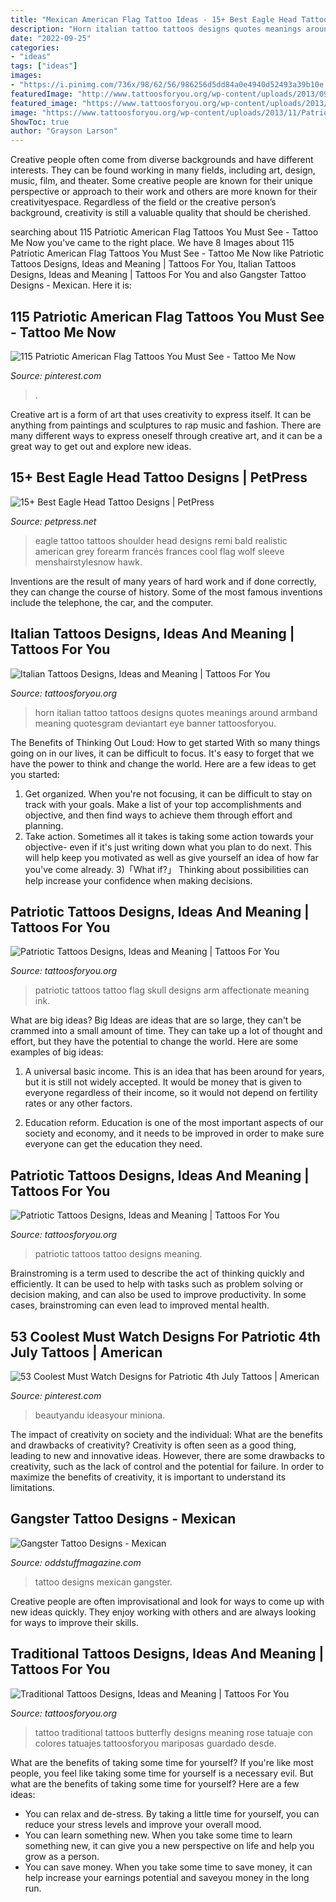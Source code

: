 ```yaml
---
title: "Mexican American Flag Tattoo Ideas - 15+ Best Eagle Head Tattoo Designs"
description: "Horn italian tattoo tattoos designs quotes meanings around armband meaning quotesgram deviantart eye banner tattoosforyou"
date: "2022-09-25"
categories:
- "ideas"
tags: ["ideas"]
images:
- "https://i.pinimg.com/736x/98/62/56/986256d5dd84a0e4940d52493a39b10e.jpg"
featuredImage: "http://www.tattoosforyou.org/wp-content/uploads/2013/09/Traditional-Butterfly-Tattoo-768x1024.jpg"
featured_image: "https://www.tattoosforyou.org/wp-content/uploads/2013/11/Patriotic-Tattoos-For-Men.jpg"
image: "https://www.tattoosforyou.org/wp-content/uploads/2013/11/Patriotic-Tattoos-For-Men.jpg"
ShowToc: true
author: "Grayson Larson"
---
```



Creative people often come from diverse backgrounds and have different interests. They can be found working in many fields, including art, design, music, film, and theater. Some creative people are known for their unique perspective or approach to their work and others are more known for their creativityespace. Regardless of the field or the creative person’s background, creativity is still a valuable quality that should be cherished.

	

		
searching about 115 Patriotic American Flag Tattoos You Must See - Tattoo Me Now you've came to the right place. We have 8 Images about 115 Patriotic American Flag Tattoos You Must See - Tattoo Me Now like Patriotic Tattoos Designs, Ideas and Meaning | Tattoos For You, Italian Tattoos Designs, Ideas and Meaning | Tattoos For You and also Gangster Tattoo Designs - Mexican. Here it is:
		
    
## 115 Patriotic American Flag Tattoos You Must See - Tattoo Me Now

<img loading=lazy src="https://i.pinimg.com/736x/a2/c5/88/a2c58890be9f080ea0c059dcba246366.jpg" onerror="this.onerror=null;this.src='https://tse4.mm.bing.net/th?id=OIP.mJ4ALZTkO0X8Vd3tHh_4TwAAAA&amp;pid=15.1';" alt="115 Patriotic American Flag Tattoos You Must See - Tattoo Me Now">

_Source: pinterest.com_

>. 

	

Creative art is a form of art that uses creativity to express itself. It can be anything from paintings and sculptures to rap music and fashion. There are many different ways to express oneself through creative art, and it can be a great way to get out and explore new ideas.

    
## 15+ Best Eagle Head Tattoo Designs | PetPress

<img loading=lazy src="https://cdn.petpress.net/wp-content/uploads/2020/06/11213659/eagle-head-tattoo-art-idea.jpg" onerror="this.onerror=null;this.src='https://tse3.mm.bing.net/th?id=OIP.ejc6bGvLbLYrUtatryZKTgHaHa&amp;pid=15.1';" alt="15+ Best Eagle Head Tattoo Designs | PetPress">

_Source: petpress.net_

>eagle tattoo tattoos shoulder head designs remi bald realistic american grey forearm francés frances cool flag wolf sleeve menshairstylesnow hawk. 

	

Inventions are the result of many years of hard work and if done correctly, they can change the course of history. Some of the most famous inventions include the telephone, the car, and the computer.

    
## Italian Tattoos Designs, Ideas And Meaning | Tattoos For You

<img loading=lazy src="http://www.tattoosforyou.org/wp-content/uploads/2013/11/Italian-Tattoos-For-Men-768x1024.jpg" onerror="this.onerror=null;this.src='https://tse2.mm.bing.net/th?id=OIP.Loox8HW_BT0xjBXQQnzuagHaJ4&amp;pid=15.1';" alt="Italian Tattoos Designs, Ideas and Meaning | Tattoos For You">

_Source: tattoosforyou.org_

>horn italian tattoo tattoos designs quotes meanings around armband meaning quotesgram deviantart eye banner tattoosforyou. 

	

The Benefits of Thinking Out Loud: How to get started
With so many things going on in our lives, it can be difficult to focus. It's easy to forget that we have the power to think and change the world. Here are a few ideas to get you started: 
1) Get organized. When you're not focusing, it can be difficult to stay on track with your goals. Make a list of your top accomplishments and objective, and then find ways to achieve them through effort and planning. 
2) Take action. Sometimes all it takes is taking some action towards your objective- even if it's just writing down what you plan to do next. This will help keep you motivated as well as give yourself an idea of how far you've come already. 
3)「What if?」 Thinking about possibilities can help increase your confidence when making decisions.

    
## Patriotic Tattoos Designs, Ideas And Meaning | Tattoos For You

<img loading=lazy src="https://www.tattoosforyou.org/wp-content/uploads/2013/11/Patriotic-Tattoos-For-Men.jpg" onerror="this.onerror=null;this.src='https://tse4.mm.bing.net/th?id=OIP.pu-UJqqFex6yfJA9VIEQVQHaJ4&amp;pid=15.1';" alt="Patriotic Tattoos Designs, Ideas and Meaning | Tattoos For You">

_Source: tattoosforyou.org_

>patriotic tattoos tattoo flag skull designs arm affectionate meaning ink. 

	

What are big ideas?
Big Ideas are ideas that are so large, they can't be crammed into a small amount of time. They can take up a lot of thought and effort, but they have the potential to change the world. Here are some examples of big ideas:
1. A universal basic income. This is an idea that has been around for years, but it is still not widely accepted. It would be money that is given to everyone regardless of their income, so it would not depend on fertility rates or any other factors.

2. Education reform. Education is one of the most important aspects of our society and economy, and it needs to be improved in order to make sure everyone can get the education they need.

    
## Patriotic Tattoos Designs, Ideas And Meaning | Tattoos For You

<img loading=lazy src="http://www.tattoosforyou.org/wp-content/uploads/2013/11/Patriotic-Tattoo.jpg" onerror="this.onerror=null;this.src='https://tse1.mm.bing.net/th?id=OIP.Ws_I_848rRZO2AKkeaLnAwHaE9&amp;pid=15.1';" alt="Patriotic Tattoos Designs, Ideas and Meaning | Tattoos For You">

_Source: tattoosforyou.org_

>patriotic tattoos tattoo designs meaning. 

	

Brainstroming is a term used to describe the act of thinking quickly and efficiently. It can be used to help with tasks such as problem solving or decision making, and can also be used to improve productivity. In some cases, brainstroming can even lead to improved mental health.

    
## 53 Coolest Must Watch Designs For Patriotic 4th July Tattoos | American

<img loading=lazy src="https://i.pinimg.com/736x/98/62/56/986256d5dd84a0e4940d52493a39b10e.jpg" onerror="this.onerror=null;this.src='https://tse1.mm.bing.net/th?id=OIP.1n-TRqoXsMQNYrJCBadxwQHaHa&amp;pid=15.1';" alt="53 Coolest Must Watch Designs for Patriotic 4th July Tattoos | American">

_Source: pinterest.com_

>beautyandu ideasyour miniona. 

	

The impact of creativity on society and the individual: What are the benefits and drawbacks of creativity?
Creativity is often seen as a good thing, leading to new and innovative ideas. However, there are some drawbacks to creativity, such as the lack of control and the potential for failure. In order to maximize the benefits of creativity, it is important to understand its limitations.

    
## Gangster Tattoo Designs - Mexican

<img loading=lazy src="https://oddstuffmagazine.com/wp-content/uploads/2013/09/Mexican-tattoo-designs-7-531x800.jpg" onerror="this.onerror=null;this.src='https://tse1.mm.bing.net/th?id=OIP.AeofST1O_Qt9iX7l5UfeMwHaLK&amp;pid=15.1';" alt="Gangster Tattoo Designs - Mexican">

_Source: oddstuffmagazine.com_

>tattoo designs mexican gangster. 

	

Creative people are often improvisational and look for ways to come up with new ideas quickly. They enjoy working with others and are always looking for ways to improve their skills.

    
## Traditional Tattoos Designs, Ideas And Meaning | Tattoos For You

<img loading=lazy src="http://www.tattoosforyou.org/wp-content/uploads/2013/09/Traditional-Butterfly-Tattoo-768x1024.jpg" onerror="this.onerror=null;this.src='https://tse1.mm.bing.net/th?id=OIP.bjuWF6rg0cO4xanBEdQa-AHaJ4&amp;pid=15.1';" alt="Traditional Tattoos Designs, Ideas and Meaning | Tattoos For You">

_Source: tattoosforyou.org_

>tattoo traditional tattoos butterfly designs meaning rose tatuaje con colores tatuajes tattoosforyou mariposas guardado desde. 

	

What are the benefits of taking some time for yourself?
If you're like most people, you feel like taking some time for yourself is a necessary evil. But what are the benefits of taking some time for yourself? Here are a few ideas: 
- You can relax and de-stress. By taking a little time for yourself, you can reduce your stress levels and improve your overall mood. 
- You can learn something new. When you take some time to learn something new, it can give you a new perspective on life and help you grow as a person. 
- You can save money. When you take some time to save money, it can help increase your earnings potential and saveyou money in the long run.

